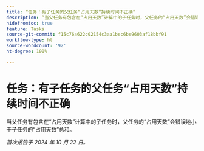 ```yaml
---
title: “任务：有子任务的父任务“占用天数”持续时间不正确”
description: “当父任务有包含在“占用天数”计算中的子任务时，父任务的“占用天数”会错误地小于子任务的“占用天数”总和。”
hidefromtoc: true
feature: Tasks
source-git-commit: f15c76a622c02154c3aa1bec6be9603af18bbf91
workflow-type: ht
source-wordcount: '92'
ht-degree: 100%

---
```


# 任务：有子任务的父任务“占用天数”持续时间不正确

当父任务有包含在“占用天数”计算中的子任务时，父任务的“占用天数”会错误地小于子任务的“占用天数”总和。

_首次报告于 2024 年 10 月 22 日。_
